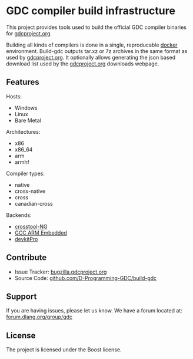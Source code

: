GDC compiler build infrastructure
========

This project provides tools used to build the official GDC compiler
binaries for [gdcproject.org][1].

Building all kinds of compilers is done in a single, reproducable
[docker][3] environment. Build-gdc outputs tar.xz or 7z archives in
the same format as used by [gdcproject.org][1]. It optionally allows
generating the json based download list used by the [gdcproject.org][1]
downloads webpage.



Features
--------

Hosts:

- Windows
- Linux
- Bare Metal

Architectures:

- x86
- x86_64
- arm
- armhf

Compiler types:

- native
- cross-native
- cross
- canadian-cross

Backends:

- [crosstool-NG][2]
- [GCC ARM Embedded][7]
- [devkitPro][8]

Contribute
----------

- Issue Tracker: [bugzilla.gdcproject.org][4]
- Source Code: [github.com/D-Programming-GDC/build-gdc][5]

Support
-------
If you are having issues, please let us know.
We have a forum located at: [forum.dlang.org/group/gdc][6]

License
-------

The project is licensed under the Boost license.



[1]: https://www.gdcproject.org/downloads/
[2]: https://github.com/crosstool-ng/crosstool-ng
[3]: https://docker.io/
[4]: http://bugzilla.gdcproject.org/
[5]: https://github.com/D-Programming-GDC/build-gdc
[6]: http://forum.dlang.org/group/gdc
[7]: https://launchpad.net/gcc-arm-embedded
[8]: https://devkitpro.org
